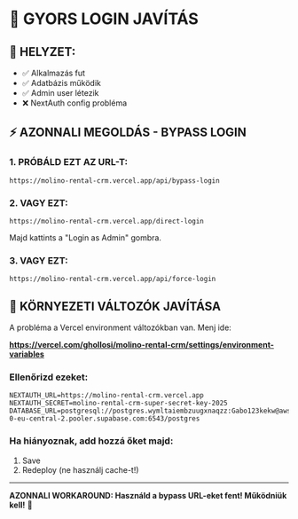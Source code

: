 # 🔧 GYORS LOGIN JAVÍTÁS

## 🎯 HELYZET:
- ✅ Alkalmazás fut
- ✅ Adatbázis működik  
- ✅ Admin user létezik
- ❌ NextAuth config probléma

## ⚡ AZONNALI MEGOLDÁS - BYPASS LOGIN

### 1. PRÓBÁLD EZT AZ URL-T:
```
https://molino-rental-crm.vercel.app/api/bypass-login
```

### 2. VAGY EZT:
```
https://molino-rental-crm.vercel.app/direct-login
```
Majd kattints a "Login as Admin" gombra.

### 3. VAGY EZT:
```
https://molino-rental-crm.vercel.app/api/force-login
```

## 🔧 KÖRNYEZETI VÁLTOZÓK JAVÍTÁSA

A probléma a Vercel environment változókban van. Menj ide:

**https://vercel.com/ghollosi/molino-rental-crm/settings/environment-variables**

### Ellenőrizd ezeket:
```
NEXTAUTH_URL=https://molino-rental-crm.vercel.app
NEXTAUTH_SECRET=molino-rental-crm-super-secret-key-2025
DATABASE_URL=postgresql://postgres.wymltaiembzuugxnaqzz:Gabo123kekw@aws-0-eu-central-2.pooler.supabase.com:6543/postgres
```

### Ha hiányoznak, add hozzá őket majd:
1. Save
2. Redeploy (ne használj cache-t!)

---

**AZONNALI WORKAROUND: Használd a bypass URL-eket fent! Működniük kell!** 🎯